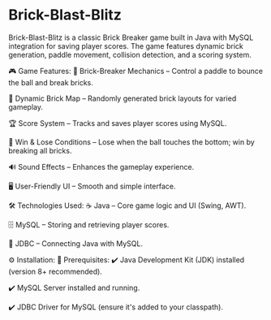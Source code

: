 # Brick-Blast-Blitz


Brick-Blast-Blitz is a classic Brick Breaker game built in Java with MySQL integration for saving player scores. The game features dynamic brick generation, paddle movement, collision detection, and a scoring system.


🎮 Game Features:
🧱 Brick-Breaker Mechanics – Control a paddle to bounce the ball and break bricks. 

🔀 Dynamic Brick Map – Randomly generated brick layouts for varied gameplay.

🏆 Score System – Tracks and saves player scores using MySQL.

🎯 Win & Lose Conditions – Lose when the ball touches the bottom; win by breaking all bricks.

🔊 Sound Effects – Enhances the gameplay experience.

🖥️ User-Friendly UI – Smooth and simple interface.

🛠️ Technologies Used:
☕ Java – Core game logic and UI (Swing, AWT).

🗄️ MySQL – Storing and retrieving player scores.

🔗 JDBC – Connecting Java with MySQL.

⚙️ Installation:
📌 Prerequisites:
✔️ Java Development Kit (JDK) installed (version 8+ recommended).

✔️ MySQL Server installed and running.

✔️ JDBC Driver for MySQL (ensure it's added to your classpath).
